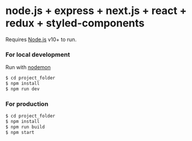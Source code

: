 # node.js + express + next.js + react + redux + styled-components

Requires [Node.js](https://nodejs.org/) v10+ to run. 

### For local development

Run with [nodemon](https://nodemon.io/)
```sh
$ cd project_folder
$ npm install
$ npm run dev
```

### For production

```sh
$ cd project_folder
$ npm install
$ npm run build
$ npm start
```
